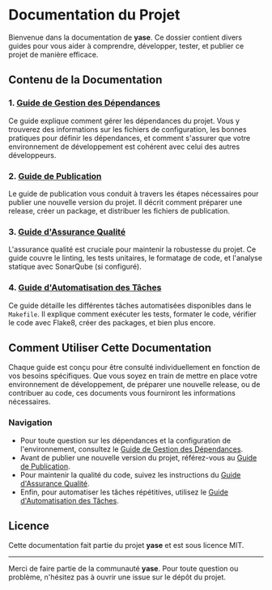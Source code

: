 # Documentation du Projet

Bienvenue dans la documentation de **yase**. Ce dossier contient divers guides pour vous aider à comprendre, développer, tester, et publier ce projet de manière efficace.

## Contenu de la Documentation

### 1. [Guide de Gestion des Dépendances](./Dependency_Management_Guide.md)

Ce guide explique comment gérer les dépendances du projet. Vous y trouverez des informations sur les fichiers de configuration, les bonnes pratiques pour définir les dépendances, et comment s'assurer que votre environnement de développement est cohérent avec celui des autres développeurs.

### 2. [Guide de Publication](./Release_Guide.md)

Le guide de publication vous conduit à travers les étapes nécessaires pour publier une nouvelle version du projet. Il décrit comment préparer une release, créer un package, et distribuer les fichiers de publication.

### 3. [Guide d'Assurance Qualité](./Quality_Assurance_Guide.md)

L'assurance qualité est cruciale pour maintenir la robustesse du projet. Ce guide couvre le linting, les tests unitaires, le formatage de code, et l'analyse statique avec SonarQube (si configuré).

### 4. [Guide d'Automatisation des Tâches](./Task_Automation_Guide.md)

Ce guide détaille les différentes tâches automatisées disponibles dans le `Makefile`. Il explique comment exécuter les tests, formater le code, vérifier le code avec Flake8, créer des packages, et bien plus encore.

## Comment Utiliser Cette Documentation

Chaque guide est conçu pour être consulté individuellement en fonction de vos besoins spécifiques. Que vous soyez en train de mettre en place votre environnement de développement, de préparer une nouvelle release, ou de contribuer au code, ces documents vous fourniront les informations nécessaires.

### Navigation

- Pour toute question sur les dépendances et la configuration de l'environnement, consultez le [Guide de Gestion des Dépendances](./Dependency_Management_Guide.md).
- Avant de publier une nouvelle version du projet, référez-vous au [Guide de Publication](./Release_Guide.md).
- Pour maintenir la qualité du code, suivez les instructions du [Guide d'Assurance Qualité](./Quality_Assurance_Guide.md).
- Enfin, pour automatiser les tâches répétitives, utilisez le [Guide d'Automatisation des Tâches](./Task_Automation_Guide.md).

## Licence

Cette documentation fait partie du projet **yase** et est sous licence MIT.

---

Merci de faire partie de la communauté **yase**. Pour toute question ou problème, n'hésitez pas à ouvrir une issue sur le dépôt du projet.

